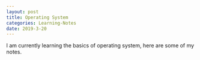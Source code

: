 ```yaml
---
layout: post
title: Operating System
categories: Learning-Notes
date: 2019-3-20
---
```

I am currently learning the basics of operating system, here are some of my notes.
<object data="/assets/pdf/Note-Operating-System.pdf" width="1000" height="800" type='application/pdf'/>
